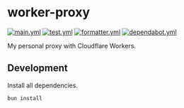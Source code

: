 # worker-proxy

[![main.yml](https://github.com/winstxnhdw/worker-proxy/actions/workflows/main.yml/badge.svg)](https://github.com/winstxnhdw/worker-proxy/actions/workflows/main.yml)
[![test.yml](https://github.com/winstxnhdw/worker-proxy/actions/workflows/test.yml/badge.svg)](https://github.com/winstxnhdw/worker-proxy/actions/workflows/test.yml)
[![formatter.yml](https://github.com/winstxnhdw/worker-proxy/actions/workflows/formatter.yml/badge.svg)](https://github.com/winstxnhdw/worker-proxy/actions/workflows/formatter.yml)
[![dependabot.yml](https://github.com/winstxnhdw/worker-proxy/actions/workflows/dependabot.yml/badge.svg)](https://github.com/winstxnhdw/worker-proxy/actions/workflows/dependabot.yml)

My personal proxy with Cloudflare Workers.

## Development

Install all dependencies.

```bash
bun install
```

